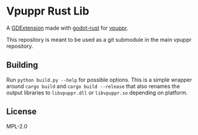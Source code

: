 # Vpuppr Rust Lib

A [GDExtension](https://docs.godotengine.org/en/stable/tutorials/scripting/gdextension/what_is_gdextension.html) made
with [godot-rust](https://github.com/godot-rust/gdext) for [vpuppr](https://github.com/virtual-puppet-project/vpuppr).

This repository is meant to be used as a git submodule in the main vpuppr repository.

## Building

Run `python build.py --help` for possible options. This is a simple wrapper around
`cargo build` and `cargo build --release` that also renames the output libraries
to `libvpuppr.dll` or `libvpuppr.so` depending on platform.

## License

MPL-2.0
